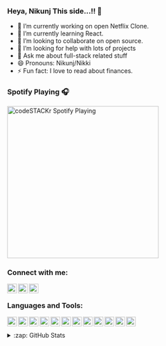 ### Heya, Nikunj This side...!! 👋

- 🔭 I’m currently working on open Netflix Clone.
- 🌱 I’m currently learning React.
- 👯 I’m looking to collaborate on open source.
- 🤔 I’m looking for help with lots of projects
- 💬 Ask me about full-stack related stuff
- 😄 Pronouns: Nikunj/Nikki
- ⚡ Fun fact: I love to read about finances.

### Spotify Playing 🎧

[<img src="https://now-playing-codestackr.vercel.app/api/spotify-playing" alt="codeSTACKr Spotify Playing" width="350" />](https://open.spotify.com/user/swyqyimdc12jajde4vpwd2x1b)

### Connect with me:

[<img align="left" alt="codeSTACKr | Twitter" width="22px"  color='white' src="https://cdn.jsdelivr.net/npm/simple-icons@v3/icons/twitter.svg" />][twitter]
[<img align="left" alt="codeSTACKr | LinkedIn" width="22px" src="https://cdn.jsdelivr.net/npm/simple-icons@v3/icons/linkedin.svg" />][linkedin]
[<img align="left" alt="codeSTACKr | Instagram" width="22px" src="https://cdn.jsdelivr.net/npm/simple-icons@v3/icons/instagram.svg" />][instagram]

<br />

### Languages and Tools:
<img align="left" alt="codeSTACKr | Twitter" width="22px" src="https://cdn.worldvectorlogo.com/logos/html-5.svg" />
<img align="left" alt="codeSTACKr | Twitter" width="22px" src="https://cdn.worldvectorlogo.com/logos/css-5.svg" />
<img align="left" alt="codeSTACKr | Twitter" width="22px" src="https://cdn.worldvectorlogo.com/logos/javascript-1.svg" />
<img align="left" alt="codeSTACKr | Twitter" width="22px" src="https://cdn.worldvectorlogo.com/logos/c.svg" />
<img align="left" alt="codeSTACKr | Twitter" width="22px" src="https://cdn.worldvectorlogo.com/logos/c-2975.svg" />
<img align="left" alt="codeSTACKr | Twitter" width="22px" src="https://cdn.worldvectorlogo.com/logos/python-5.svg" />
<img align="left" alt="codeSTACKr | Twitter" width="22px" src="https://cdn.worldvectorlogo.com/logos/java-4.svg" />
<img align="left" alt="codeSTACKr | Twitter" width="22px" src="https://cdn.worldvectorlogo.com/logos/mongodb.svg" />
<img align="left" alt="codeSTACKr | Twitter" width="22px" src="https://cdn.worldvectorlogo.com/logos/react.svg" />
<img align="left" alt="codeSTACKr | Twitter" width="22px" src="https://cdn.worldvectorlogo.com/logos/node-sass.svg" />
<img align="left" alt="codeSTACKr | Twitter" width="22px" src="https://cdn.worldvectorlogo.com/logos/node-js-logo.svg" />
<img align="left" alt="codeSTACKr | Twitter" width="22px" src="https://cdn.worldvectorlogo.com/logos/mysql.svg" />



<br />
<br />



  


<details>
  <summary>:zap: GitHub Stats</summary>

  <img align="left" alt="codeSTACKr's GitHub Stats" src="https://github-readme-stats.codestackr.vercel.app/api?username=codeSTACKr&show_icons=true&hide_border=true" />

</details>

[twitter]:  https://twitter.com/NikunjG97280097
[instagram]:  https://www.instagram.com/nikunj0409gupta/
[linkedin]: https://www.linkedin.com/in/nikunj-gupta-aa00a61ab/
